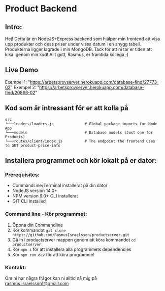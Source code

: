# Product Backend

## Intro:

Hej! Detta är en NodeJS+Express backend som hjälper min frontend att visa upp produkter och dess priser
under vissa datum i en snygg tabell. Produkterna ligger lagrade i min MongoDB.
Tack för att ni tar er tiden att kika igenom min kod!
Allt gott,
Rasmus, er framtida kollega ;)

## Live Demo

Exempel 1: "https://arbetsprovserver.herokuapp.com/database-find/27773-02"
Exempel 2: "https://arbetsprovserver.herokuapp.com/database-find/20866-02"

## Kod som är intressant för er att kolla på

```
src
└───loaders/loaders.js              # Global package imports for Node App
└───models                          # Database models (Just one for Products)
└───routes/client/index.js          # The endpoint the frontend uses to GET product-price-info
```

## Installera programmet och kör lokalt på er dator:

### Prerequisites:

-   CommandLine/Terminal installerat på din dator
-   NodeJS version 14.0+
-   NPM version 6.0+ CLI installerat
-   GIT CLI installed

### Command line - Kör programmet:

1. Öppna din Commandline
2. Kör kommandot `git clone https://github.com/RasmusIsraelsson/productserver.git`
3. Gå in i productserver mappen genom att köra kommandot `cd productserver`
4. Kör `npm i` för att installera alla programmets dependencies
5. Kör `npm run dev` för att köra programmet

### Kontakt:

Om ni har några frågor kan ni alltid nå mig på rasmus.israelsson1@gmail.com
